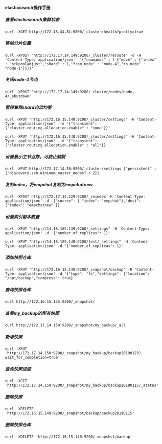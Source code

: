 #### elasticsearch操作手册

##### 查看elasticsearch集群状态

```
curl -XGET http://172.18.44.81:9200/_cluster/health?pretty=true
```

##### 移动分片位置

```
curl -XPOST "http://172.17.14.149:9200/_cluster/reroute" -d -H 'Content-Type: application/json'  '{"commands" : [ {"move" : {"index" : "stkpooladjust","shard" : 1,"from_node" : "node-4","to_node" : "node-1"}}]}'
```

##### 关闭node-4节点

```
curl -XPOST 'http://172.17.14.149:9200/_cluster/nodes/node-4/_shutdown'
```

##### 暂停集群shard自动均衡

```
curl -XPUT 'http://172.16.15.140:9200/_cluster/settings' -H 'Content-Type: application/json'  -d '{"transient": {"cluster.routing.allocation.enable" : "none"}}'

curl -XPUT 'http://172.16.15.140:9200/_cluster/settings' -H 'Content-Type: application/json'  -d '{"transient": {"cluster.routing.allocation.enable" : "all"}}'
```

##### 设置最小主节点数，可防止脑裂

```
curl -XPUT http://172.17.14.58:9200/_cluster/settings {"persistent" : {"discovery.zen.minimum_master_nodes" : 2}}	
```

##### 复制index，将empchat复制为empchatnew

```
curl -XPOST http://172.17.14.229:9200/_reindex -H 'Content-Type: application/json' -d '{"source": { "index": "empchat"},"dest": {"index": "empchatnew" }}'
```

##### 设置索引副本数量

```
curl -XPUT "http://14.18.189.139:9200/_settings" -H 'Content-Type: application/json' -d '{"number_of_replicas": 1}'

curl -XPUT "http://14.18.189.140:9200/test/_settings" -H 'Content-Type: application/json' -d '{"number_of_replicas": 1}'
```

##### 添加快照仓库

```
curl -XPUT 'http://172.16.15.140:9200/_snapshot/backup' -H 'Content-Type: application/json' -d '{"type": "fs","settings": {"location": "/opt/backup","compress": true}'
```

##### 查询快照仓库

```
curl http://172.16.15.135:9200/_snapshot/
```

##### 查看my_backup的所有快照

```
curl http://172.17.14.150:9200/_snapshot/my_backup/_all
```

##### 新增快照

```
curl -XPUT 'http://172.17.14.150:9200/_snapshot/my_backup/backup20190123?wait_for_completion=true'
```

##### 查询快照进度

```
curl -XGET 'http://172.17.14.150:9200/_snapshot/my_backup/backup20190115/_status'
```

##### 删除快照

```
curl -XDELETE 'http://172.16.15.140:9200/_snapshot/backup/backup20190115'
```

##### 删除快照仓库

```
curl -XDELETE 'http://172.16.15.140:9200/_snapshot/backup'
```